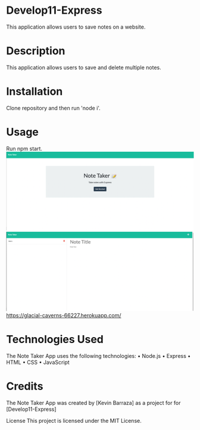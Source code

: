 # Develop11-Express
This application allows users to save notes on a website.

# Description
This application allows users to save and delete multiple notes.

# Installation
Clone repository and then run 'node i'.

# Usage
Run npm start.
![](notes2.png)
![](notes.png)
https://glacial-caverns-66227.herokuapp.com/

# Technologies Used
The Note Taker App uses the following technologies:
 • Node.js
 • Express
 • HTML
 • CSS
 • JavaScript
# Credits
The Note Taker App was created by [Kevin Barraza] as a project for for [Develop11-Express]

License
This project is licensed under the MIT License.